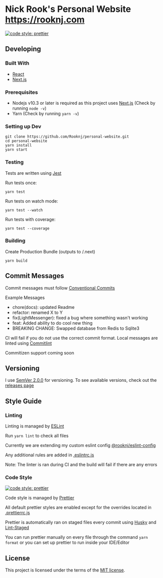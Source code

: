 # Nick Rook's Personal Website https://rooknj.com

<!-- [![Build Status](https://travis-ci.org/Rooknj/prysma-ui.svg?branch=master)](https://travis-ci.org/Rooknj/prysma-ui) -->
<!-- [![Renovate enabled](https://img.shields.io/badge/renovate-enabled-brightgreen.svg)](https://renovatebot.com/) -->

[![code style: prettier](https://img.shields.io/badge/code_style-prettier-ff69b4.svg?style=flat-square)](https://github.com/prettier/prettier)

<!-- [![semantic-release](https://img.shields.io/badge/%20%20%F0%9F%93%A6%F0%9F%9A%80-semantic--release-e10079.svg)](https://github.com/semantic-release/semantic-release) -->

## Developing

### Built With

- [React](https://github.com/facebook/react)
- [Next.js](https://github.com/vercel/next.js)

### Prerequisites

- Nodejs v10.3 or later is required as this project uses [Next.js](https://nextjs.org/docs/getting-started) (Check by running `node -v`)
- Yarn (Check by running `yarn -v`)

### Setting up Dev

```
git clone https://github.com/Rooknj/personal-website.git
cd personal-website
yarn install
yarn start
```

### Testing

Tests are written using [Jest](https://jestjs.io/)

Run tests once:

```
yarn test
```

Run tests on watch mode:

```
yarn test --watch
```

Run tests with coverage:

```
yarn test --coverage
```

### Building

Create Production Bundle (outputs to /.next)

```
yarn build
```

<!-- ### Deploying

Deployments happen automatically using Semantic-Release based off of semantic commit messages -->

## Commit Messages

Commit messages must follow [Conventional Commits](https://www.conventionalcommits.org)

Example Messages

- chore(docs): updated Readme
- refactor: renamed X to Y
- fix(LightMessenger): fixed a bug where something wasn't working
- feat: Added ability to do cool new thing
- BREAKING CHANGE: Swapped database from Redis to Sqlite3

CI will fail if you do not use the correct commit format. Local messages are linted using [Commitlint](https://commitlint.js.org/#/)

Commitizen support coming soon

## Versioning

I use [SemVer 2.0.0](https://semver.org/) for versioning. To see available versions, check out the [releases page](https://github.com/Rooknj/personal-website/releases)

## Style Guide

### Linting

Linting is managed by [ESLint](https://eslint.org/)

Run `yarn lint` to check all files

Currently we are extending my custom eslint config [@rooknj/eslint-config](https://github.com/Rooknj/eslint-config-rooknj)

Any additional rules are added in [.eslintrc.js](/.eslintrc.js)

Note: The linter is ran during CI and the build will fail if there are any errors

### Code Style

[![code style: prettier](https://img.shields.io/badge/code_style-prettier-ff69b4.svg?style=flat-square)](https://github.com/prettier/prettier)

Code style is managed by [Prettier](https://prettier.io/)

All default prettier styles are enabled except for the overrides located in [.prettierrc.js](/.prettierrc.js)

Prettier is automatically ran on staged files every commit using [Husky](https://github.com/typicode/husky) and [Lint-Staged](https://github.com/okonet/lint-staged)

You can run prettier manually on every file through the command `yarn format` or you can set up prettier to run inside your IDE/Editor

## License

This project is licensed under the terms of the
[MIT license](/LICENSE).
